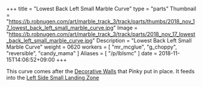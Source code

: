 +++
title = "Lowest Back Left Small Marble Curve"
type = "parts"
Thumbnail = "https://b.robnugen.com/art/marble_track_3/track/parts/thumbs/2018_nov_17_lowest_back_left_small_marble_curve.jpg"
Image = "https://b.robnugen.com/art/marble_track_3/track/parts/2018_nov_17_lowest_back_left_small_marble_curve.jpg"
Description = "Lowest Back Left Small Marble Curve"
weight = 0620
workers = [
    "mr_mcglue",
    "g_choppy",
    "reversible",
    "candy_mama"
]
Aliases = [
    "/p/lblsmc"
]
date = 2018-11-15T14:06:52+09:00
+++

This curve comes after the [Decorative Walls](/p/dwatlsms) that Pinky put in place.  It feeds into the [Left Side Small Landing Zone](/p/lsslz)
